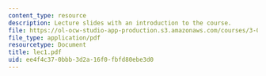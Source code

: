 ```yaml
---
content_type: resource
description: Lecture slides with an introduction to the course.
file: https://ol-ocw-studio-app-production.s3.amazonaws.com/courses/3-032-mechanical-behavior-of-materials-fall-2007/ee4f4c370bbb3d2a16f0fbfd80ebe3d0_lec1.pdf
file_type: application/pdf
resourcetype: Document
title: lec1.pdf
uid: ee4f4c37-0bbb-3d2a-16f0-fbfd80ebe3d0
---
```

